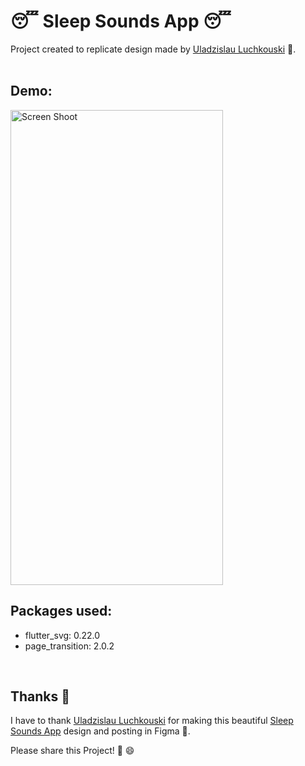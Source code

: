 # 😴 Sleep Sounds App 😴

Project created to replicate design made by [Uladzislau Luchkouski](https://www.figma.com/@vladlucha) 🧔.
<br/><br/>

## Demo:

<img src="https://raw.githubusercontent.com/Mosarto/sleepsoundsapp/master/demo/demo.gif" width="340" height="760" title="Screen Shoot">

<br/>

## Packages used:

- flutter_svg: 0.22.0
- page_transition: 2.0.2

<br/>

## Thanks 👏

I have to thank [Uladzislau Luchkouski](https://www.figma.com/@vladlucha) for making this beautiful [Sleep Sounds App](https://www.figma.com/community/file/1006589787531890013) design and posting in Figma 🌈.

Please share this Project! 🤝 😄
